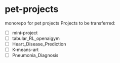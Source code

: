 # pet-projects
monorepo for pet projects
Projects to be transferred: 
- [ ] mini-project
- [ ] tabular_RL_openaigym
- [ ] Heart_Disease_Prediction
- [ ] K-means-art
- [ ] Pneumonia_Diagnosis
